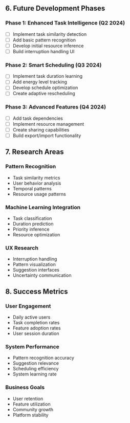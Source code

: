 ## 6. **Future Development Phases**

### Phase 1: Enhanced Task Intelligence (Q2 2024)
- [ ] Implement task similarity detection
- [ ] Add basic pattern recognition
- [ ] Develop initial resource inference
- [ ] Build interruption handling UI

### Phase 2: Smart Scheduling (Q3 2024)
- [ ] Implement task duration learning
- [ ] Add energy level tracking
- [ ] Develop schedule optimization
- [ ] Create adaptive rescheduling

### Phase 3: Advanced Features (Q4 2024)
- [ ] Add task dependencies
- [ ] Implement resource management
- [ ] Create sharing capabilities
- [ ] Build export/import functionality

## 7. **Research Areas**

### Pattern Recognition
- Task similarity metrics
- User behavior analysis
- Temporal patterns
- Resource usage patterns

### Machine Learning Integration
- Task classification
- Duration prediction
- Priority inference
- Resource optimization

### UX Research
- Interruption handling
- Pattern visualization
- Suggestion interfaces
- Uncertainty communication

## 8. **Success Metrics**

### User Engagement
- Daily active users
- Task completion rates
- Feature adoption rates
- User session duration

### System Performance
- Pattern recognition accuracy
- Suggestion relevance
- Scheduling efficiency
- System learning rate

### Business Goals
- User retention
- Feature utilization
- Community growth
- Platform stability